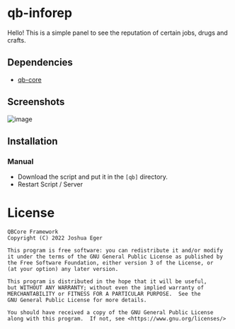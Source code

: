 # qb-inforep
Hello! This is a simple panel to see the reputation of certain jobs, drugs and crafts.

## Dependencies
- [qb-core](https://github.com/qbcore-framework/qb-core)

## Screenshots
![image](https://i.imgur.com/Vc6ajJa.png)

## Installation
### Manual
- Download the script and put it in the `[qb]` directory.
- Restart Script / Server

# License

    QBCore Framework
    Copyright (C) 2022 Joshua Eger

    This program is free software: you can redistribute it and/or modify
    it under the terms of the GNU General Public License as published by
    the Free Software Foundation, either version 3 of the License, or
    (at your option) any later version.

    This program is distributed in the hope that it will be useful,
    but WITHOUT ANY WARRANTY; without even the implied warranty of
    MERCHANTABILITY or FITNESS FOR A PARTICULAR PURPOSE.  See the
    GNU General Public License for more details.

    You should have received a copy of the GNU General Public License
    along with this program.  If not, see <https://www.gnu.org/licenses/>
